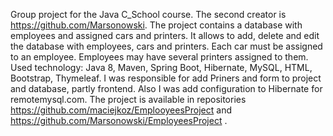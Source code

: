 Group project for the Java C_School course. The second creator is https://github.com/Marsonowski.
The project contains a database with employees and assigned cars and printers. It allows to add, delete and edit the database with employees, cars and printers. Each car must be assigned to an employee. Employees may have several printers assigned to them.
Used technology: Java 8, Maven, Spring Boot, Hibernate, MySQL, HTML, Bootstrap, Thymeleaf.
I was responsible for add Priners and form to project and database, partly frontend. Also I was add configuration to Hibernate for remotemysql.com.
The project is available in repositories https://github.com/maciejkoz/EmplooyeesProject and https://github.com/Marsonowski/EmployeesProject .
